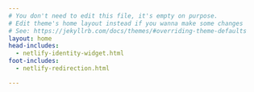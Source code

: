 ```yaml
---
# You don't need to edit this file, it's empty on purpose.
# Edit theme's home layout instead if you wanna make some changes
# See: https://jekyllrb.com/docs/themes/#overriding-theme-defaults
layout: home
head-includes:
  - netlify-identity-widget.html
foot-includes:
  - netlify-redirection.html

---
```

